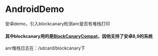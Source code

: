# AndroidDemo
安卓demo，引入blockcanary检测anr是否有堆栈打印

#### 其中blockcanary用的是[BlockCanaryCompat](https://github.com/BzCoder/BlockCanaryCompat)，因他支持了安卓8,9的系统

anr堆栈日志在：/sdcard/blockcanary下
